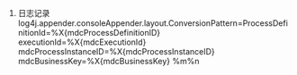 1. 日志记录
    log4j.appender.consoleAppender.layout.ConversionPattern=ProcessDefinitionId=%X{mdcProcessDefinitionID}
    executionId=%X{mdcExecutionId} mdcProcessInstanceID=%X{mdcProcessInstanceID} mdcBusinessKey=%X{mdcBusinessKey} %m%n